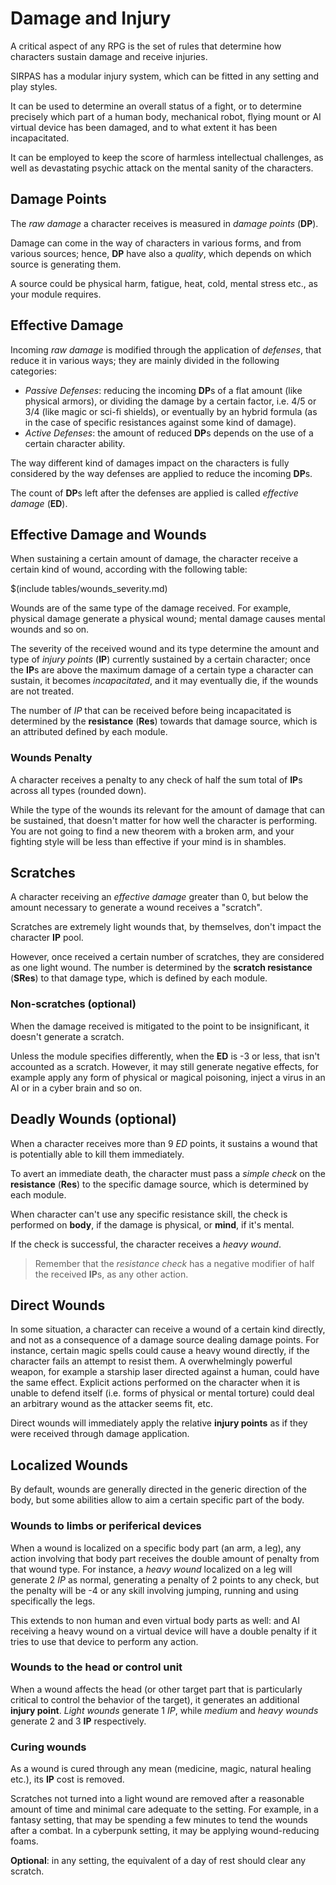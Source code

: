 # Damage and Injury

A critical aspect of any RPG is the set of rules that determine how characters
sustain damage and receive injuries.

SIRPAS has a modular injury system, which can be fitted in any setting and play styles.

It can be used to determine an overall status of a fight, or to determine precisely 
which part of a human body, mechanical robot, flying mount or AI virtual device 
has been damaged, and to what extent it has been incapacitated. 

It can be employed to keep the score of harmless intellectual challenges, 
as well as devastating psychic attack on the mental sanity of the characters.

## Damage Points

The *raw damage* a character receives is measured in *damage points* (**DP**).

Damage can come in the way of characters in various forms, and from various
sources; hence, **DP** have also a *quality*, which depends on which source
is generating them.

A source could be physical harm, fatigue, heat, cold, mental stress etc., as
your module requires. 

## Effective Damage

Incoming *raw damage* is modified through the application of *defenses*, 
that reduce it in various ways; they are mainly divided in the following categories:

- *Passive Defenses*: reducing the incoming **DP**s of a flat amount (like physical armors),
  or dividing the damage by a certain factor, i.e. 4/5 or 3/4 (like magic or sci-fi shields),
  or eventually by an hybrid formula (as in the case of specific resistances against some
  kind of damage).
- *Active Defenses*: the amount of reduced **DP**s depends on the use of a certain
  character ability. 

The way different kind of damages impact on the characters is fully considered by the way
defenses are applied to reduce the incoming **DP**s.

The count of **DP**s left after the defenses are applied is called 
*effective damage* (**ED**).

## Effective Damage and Wounds

When sustaining a certain amount of damage, the character
receive a certain kind of wound, according with the following table:

$(include tables/wounds_severity.md)

Wounds are of the same type of the damage received. For example,
physical damage generate a physical wound; mental damage causes
mental wounds and so on. 

The severity of the received wound and its type determine the amount and type 
of *injury points* (**IP**) currently sustained by a certain character;
once the **IP**s are above the maximum damage of a certain type 
a character can sustain, it becomes *incapacitated*, and it may 
eventually die, if the wounds are not treated.

The number of *IP* that can be received before being incapacitated is
determined by the **resistance** (**Res**) towards that damage source, which is
an attributed defined by each module.

### Wounds Penalty

A character receives a penalty to any check of half the sum total of
**IP**s across all types (rounded down). 

While the type of the wounds its relevant for the amount of damage that
can be sustained, that doesn't matter for how well the character is
performing. You are not going to find a new theorem with a broken
arm, and your fighting style will be less than effective if your
mind is in shambles.

## Scratches

A character receiving an *effective damage* greater than 0, 
but below the amount necessary to generate a wound receives a "scratch".
 
Scratches are extremely light wounds that, by themselves, don't impact
the character **IP** pool.

However, once received a certain number of scratches, they are considered
as one light wound. The number is determined by the **scratch resistance** (**SRes**)
to that damage type, which is defined by each module.

### Non-scratches (optional)

When the damage received is mitigated to the point to be insignificant, 
it doesn't generate a scratch.

Unless the module specifies differently, when the **ED** is -3 or less, 
that isn't accounted as a scratch. However, it may still generate negative effects,
for example apply any form of physical or magical poisoning, inject a virus in an AI
or in a cyber brain and so on.

## Deadly Wounds (optional)

When a character receives more than 9 *ED* points, it sustains a wound that is
potentially able to kill them immediately.

To avert an immediate death, the character must pass a _simple check_ on the
**resistance** (**Res**) to the specific damage source, which is determined by
each module.

When character can't use any specific resistance skill, the check is performed
on __body__, if the damage is physical, or __mind__, if it's mental.

If the check is successful, the character receives a _heavy wound_.

> Remember that the _resistance check_ has a negative modifier of half the
received **IP**s, as any other action.

## Direct Wounds

In some situation, a character can receive a wound of a certain kind directly,
and not as a consequence of a damage source dealing damage points. For instance,
certain magic spells could cause a heavy wound directly, if the character fails
an attempt to resist them. A overwhelmingly powerful weapon, for example a starship
laser directed against a human, could have the same effect. Explicit actions 
performed on the character when it is unable to defend itself 
(i.e. forms of physical or mental torture) could deal
an arbitrary wound as the attacker seems fit, etc.

Direct wounds will immediately apply the relative **injury points** as if they were
received through damage application.

## Localized Wounds

By default, wounds are generally directed in the generic direction of the body,
but some abilities allow to aim a certain specific part of the body.

### Wounds to limbs or periferical devices

When a wound is localized on a specific body part (an arm, a leg), 
any action involving that body part receives the double amount of
penalty from that wound type. For instance, a *heavy wound* localized
on a leg will generate 2 *IP* as normal, generating a penalty of 2 points
to any check, but the penalty will be -4 or any skill involving jumping, 
running and using specifically the legs.

This extends to non human and even virtual body parts as well: and AI receiving
a heavy wound on a virtual device will have a double penalty if it tries to use
that device to perform any action.

### Wounds to the head or control unit

When a wound affects the head (or other target part that is particularly critical
to control the behavior of the target), it generates an additional **injury point**.
*Light wounds* generate 1 *IP*, while *medium* and *heavy wounds* generate 2 and 3
**IP** respectively.

### Curing wounds

As a wound is cured through any mean (medicine, magic, natural healing etc.), 
its **IP** cost is removed.

Scratches not turned into a light wound are removed after a reasonable amount of time
and minimal care adequate to the setting. For example, in a fantasy setting, that may
be spending a few minutes to tend the wounds after a combat. In a cyberpunk setting, 
it may be applying wound-reducing foams. 

**Optional**: in any setting, the equivalent of a day of rest should clear any scratch.
